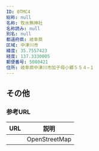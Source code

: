 ```yaml
---
ID: 0TMC4
総称: null
名称: 牧水無神社
名称読み: null
別名: null
都道府県: 岐阜県
区域: 中津川市
緯度: 35.7557423
経度: 137.3330005
郵便番号: 5080421
住所: 岐阜県中津川市加子母小郷５５４−１
---
```


## その他

### 参考URL

| URL | 説明          |
| --- | ------------- |
|     | OpenStreetMap |
